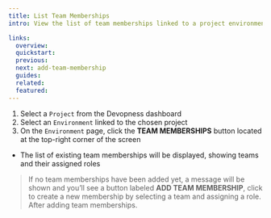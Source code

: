 ```yaml
---
title: List Team Memberships
intro: View the list of team memberships linked to a project environment and check which teams have access and their assigned roles.

links:
  overview:
  quickstart:
  previous:
  next: add-team-membership
  guides:
  related:
  featured:
---
```


1. Select a `Project` from the Devopness dashboard
1. Select an `Environment` linked to the chosen project
1. On the `Environment` page, click the **TEAM MEMBERSHIPS** button located at the top-right corner of the screen
  - The list of existing team memberships will be displayed, showing teams and their assigned roles

  > If no team memberships have been added yet, a message will be shown and you’ll see a button labeled **ADD TEAM MEMBERSHIP**, click to create a new membership by selecting a team and assigning a role. After adding team memberships.


